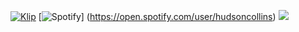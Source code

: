 [![Klip](https://github-readme-stats.vercel.app/api?username=klipisbad&show_icons=true&theme=tokyonight)](https://klip.lol)
[![Spotify](https://spotifyreadme-ecru.vercel.app/api/spotify)] (https://open.spotify.com/user/hudsoncollins)
![](https://komarev.com/ghpvc/?username=klipisbad&color=blueviolet)
